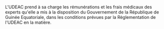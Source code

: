 L'UDEAC prend à sa charge les rémunérations et les frais médicaux des experts qu'elle a mis à la disposition du Gouvernement de la République de Guinée Equatoriale, dans les conditions prévues par la Règlementation de l'UDEAC en la matière.
